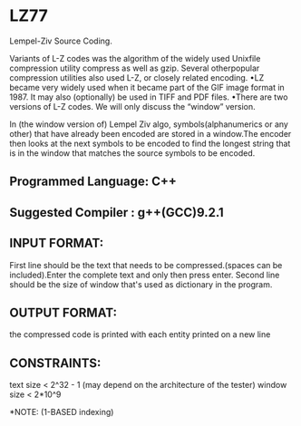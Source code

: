 # LZ77
Lempel-Ziv Source Coding.

Variants of L-Z codes was the algorithm of the widely used Unixfile compression utility compress as well as gzip. Several otherpopular compression utilities also used L-Z, or closely related encoding.
•LZ became very widely used when it became part of the GIF image format in 1987. It may also (optionally) be used in TIFF and PDF files.
•There are two versions of L-Z codes. We will only discuss the “window” version.

In (the window version of) Lempel Ziv algo, symbols(alphanumerics or any other) that have already been encoded are stored in a window.The encoder then looks at the next symbols to be encoded to find the longest string that is in the window that matches the source symbols to be encoded.

## Programmed Language: C++
## Suggested Compiler : g++(GCC)9.2.1

## INPUT FORMAT:
First line should be the text that needs to be compressed.(spaces can be included).Enter the complete text and only then press enter.
Second line should be the size of window that's used as dictionary in the program.

## OUTPUT FORMAT:
the compressed code is printed with each entity printed on a new line

## CONSTRAINTS:
text size   < 2^32 - 1 (may depend on the architecture of the tester)
window size < 2*10^9

*NOTE: (1-BASED indexing)

